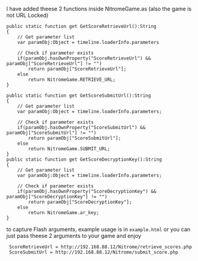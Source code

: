 I have added theese 2 functions inside NitromeGame.as (also the game is not URL Locked)

```as3
public static function get GetScoreRetrieveUrl():String
{
    // Get parameter list
    var paramObj:Object = timeline.loaderInfo.parameters

    // Check if parameter exists
    if(paramObj.hasOwnProperty("ScoreRetrieveUrl") && paramObj["ScoreRetrieveUrl"] != "")
        return paramObj["ScoreRetrieveUrl"];                     
    else
        return NitromeGame.RETRIEVE_URL;
}

public static function get GetScoreSubmitUrl():String
{
    // Get parameter list
	var paramObj:Object = timeline.loaderInfo.parameters;

    // Check if parameter exists
    if(paramObj.hasOwnProperty("ScoreSubmitUrl") && paramObj["ScoreSubmitUrl"] != "")
        return paramObj["ScoreSubmitUrl"];                     
    else
        return NitromeGame.SUBMIT_URL;
}
public static function get GetScoreDecryptionKey():String
{
    // Get parameter list
	var paramObj:Object = timeline.loaderInfo.parameters;

    // Check if parameter exists
    if(paramObj.hasOwnProperty("ScoreDecryptionKey") && paramObj["ScoreDecryptionKey"] != "")
        return paramObj["ScoreDecryptionKey"];                     
    else
        return NitromeGame.ar_key;
}
```

to capture Flash arguments, example usage is in ```example.html``` or you can just pass theese 2 arguments to your game and enjoy
```
 ScoreRetrieveUrl = http://192.168.88.12/Nitrome/retrieve_scores.php
 ScoreSubmitUrl = http://192.168.88.12/Nitrome/submit_score.php
```